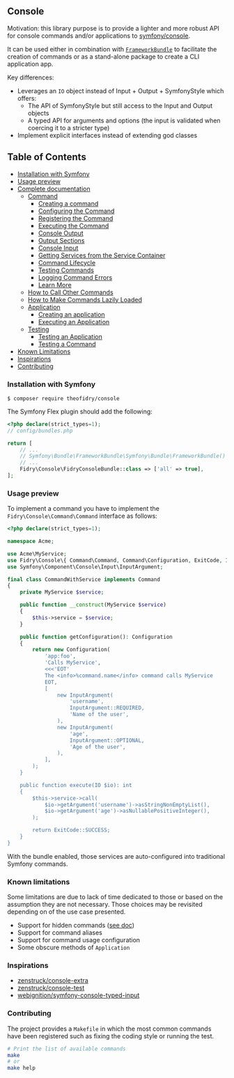 
## Console

Motivation: this library purpose is to provide a lighter and more robust API
for console commands and/or applications to [symfony/console][SymfonyConsole].

It can be used either in combination with [`FrameworkBundle`][FrameworkBundle] to
facilitate the creation of commands or as a stand-alone package to create a CLI
application app.

Key differences:

- Leverages an `IO` object instead of Input + Output + SymfonyStyle which offers:
    - The API of SymfonyStyle but still access to the Input and Output objects
    - A typed API for arguments and options (the input is validated when
      coercing it to a stricter type)
- Implement explicit interfaces instead of extending god classes


## Table of Contents

- [Installation with Symfony](#installation-with-symfony)
- [Usage preview](#usage-preview)
- [Complete documentation](#complete-documentation)
    - [Command](./doc/command.md)
        - [Creating a command](./doc/command.md#creating-a-command)
        - [Configuring the Command](./doc/command.md#configuring-the-command)
        - [Registering the Command](./doc/command.md#registering-the-command)
        - [Executing the Command](./doc/command.md#executing-the-command)
        - [Console Output](./doc/command.md#console-output)
        - [Output Sections](./doc/command.md#output-sections)
        - [Console Input](./doc/command.md#console-input)
        - [Getting Services from the Service Container](./doc/command.md#getting-services-from-the-service-container)
        - [Command Lifecycle](./doc/command.md#command-lifecycle)
        - [Testing Commands](./doc/command.md#testing-commands)
        - [Logging Command Errors](./doc/command.md#logging-command-errors)
        - [Learn More](./doc/command.md#learn-more)
    - [How to Call Other Commands](./doc/call-other-commands.md)
    - [How to Make Commands Lazily Loaded](./doc/lazy-command.md)
    - [Application](./doc/application.md)
        - [Creating an application](./doc/application.md#creating-an-application)
        - [Executing an Application](./doc/application.md#executing-an-application)
    - [Testing](./doc/testing.md)
        - [Testing an Application](./doc/testing.md#testing-an-application)
        - [Testing a Command](./doc/testing.md#testing-a-command)
- [Known Limitations](#known-limitations)
- [Inspirations](#inspirations)
- [Contributing](#contributing)


### Installation with Symfony

```
$ composer require theofidry/console
```

The Symfony Flex plugin should add the following:

```php
<?php declare(strict_types=1);
// config/bundles.php

return [
    // ...
    // Symfony\Bundle\FrameworkBundle\Symfony\Bundle\FrameworkBundle()
    // ...
    Fidry\Console\FidryConsoleBundle::class => ['all' => true],
];

```

### Usage preview

To implement a command you have to implement the `Fidry\Console\Command\Command` interface as
follows:

```php
<?php declare(strict_types=1);

namespace Acme;

use Acme\MyService;
use Fidry\Console\{ Command\Command, Command\Configuration, ExitCode, Input\IO };
use Symfony\Component\Console\Input\InputArgument;

final class CommandWithService implements Command
{
    private MyService $service;

    public function __construct(MyService $service)
    {
        $this->service = $service;
    }

    public function getConfiguration(): Configuration
    {
        return new Configuration(
            'app:foo',
            'Calls MyService',
            <<<'EOT'
            The <info>%command.name</info> command calls MyService
            EOT,
            [
                new InputArgument(
                    'username',
                    InputArgument::REQUIRED,
                    'Name of the user',
                ),
                new InputArgument(
                    'age',
                    InputArgument::OPTIONAL,
                    'Age of the user',
                ),
            ],
        );
    }

    public function execute(IO $io): int
    {
        $this->service->call(
            $io->getArgument('username')->asStringNonEmptyList(),
            $io->getArgument('age')->asNullablePositiveInteger(),
        );

        return ExitCode::SUCCESS;
    }
}
```

With the bundle enabled, those services are auto-configured into traditional Symfony commands.


### Known limitations

Some limitations are due to lack of time dedicated to those or based on
the assumption they are not necessary. Those choices may be revisited depending on
of the use case presented.

- Support for hidden commands ([see doc][hidden-commands])
- Support for command aliases
- Support for command usage configuration
- Some obscure methods of `Application`


### Inspirations

- [zenstruck/console-extra](https://github.com/zenstruck/console-extra)
- [zenstruck/console-test](https://github.com/zenstruck/console-test)
- [webignition/symfony-console-typed-input](https://github.com/webignition/symfony-console-typed-input)


### Contributing

The project provides a `Makefile` in which the most common commands have been
registered such as fixing the coding style or running the test.

```bash
# Print the list of available commands
make
# or
make help
```


[hidden-commands]: https://symfony.com/doc/current/console/hide_commands.html
[FrameworkBundle]: https://github.com/symfony/framework-bundle
[SymfonyConsole]: https://github.com/symfony/console
